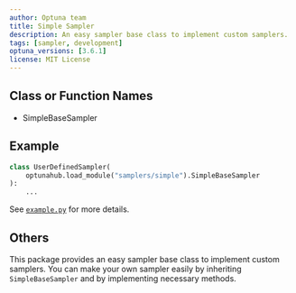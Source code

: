 ```yaml
---
author: Optuna team
title: Simple Sampler
description: An easy sampler base class to implement custom samplers.
tags: [sampler, development]
optuna_versions: [3.6.1]
license: MIT License
---
```


## Class or Function Names

- SimpleBaseSampler

## Example

```python
class UserDefinedSampler(
    optunahub.load_module("samplers/simple").SimpleBaseSampler
):
    ...
```

See [`example.py`](https://github.com/optuna/optunahub-registry/blob/main/package/samplers/simple/example.py) for more details.

## Others

This package provides an easy sampler base class to implement custom samplers.
You can make your own sampler easily by inheriting `SimpleBaseSampler` and by implementing necessary methods.
